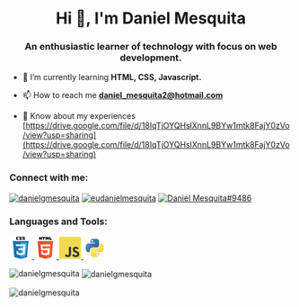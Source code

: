 <h1 align="center">Hi 👋, I'm Daniel Mesquita</h1>
<h3 align="center">An enthusiastic learner of technology with focus on web development.</h3>

- 🌱 I’m currently learning **HTML, CSS, Javascript.**

- 📫 How to reach me **daniel_mesquita2@hotmail.com**

- 📄 Know about my experiences [https://drive.google.com/file/d/18IqTjOYQHslXnnL9BYw1mtk8FajY0zVo/view?usp=sharing](https://drive.google.com/file/d/18IqTjOYQHslXnnL9BYw1mtk8FajY0zVo/view?usp=sharing)

<h3 align="left">Connect with me:</h3>
<p align="left">
<a href="https://linkedin.com/in/danielgmesquita" target="blank"><img align="center" src="https://raw.githubusercontent.com/rahuldkjain/github-profile-readme-generator/master/src/images/icons/Social/linked-in-alt.svg" alt="danielgmesquita" height="30" width="40" /></a>
<a href="https://instagram.com/eudanielmesquita" target="blank"><img align="center" src="https://raw.githubusercontent.com/rahuldkjain/github-profile-readme-generator/master/src/images/icons/Social/instagram.svg" alt="eudanielmesquita" height="30" width="40" /></a>
<a href="https://discord.gg/Daniel Mesquita#9486" target="blank"><img align="center" src="https://raw.githubusercontent.com/rahuldkjain/github-profile-readme-generator/master/src/images/icons/Social/discord.svg" alt="Daniel Mesquita#9486" height="30" width="40" /></a>
</p>

<h3 align="left">Languages and Tools:</h3>
<p align="left"> <a href="https://www.w3schools.com/css/" target="_blank" rel="noreferrer"> <img src="https://raw.githubusercontent.com/devicons/devicon/master/icons/css3/css3-original-wordmark.svg" alt="css3" width="40" height="40"/> </a> <a href="https://www.w3.org/html/" target="_blank" rel="noreferrer"> <img src="https://raw.githubusercontent.com/devicons/devicon/master/icons/html5/html5-original-wordmark.svg" alt="html5" width="40" height="40"/> </a> <a href="https://developer.mozilla.org/en-US/docs/Web/JavaScript" target="_blank" rel="noreferrer"> <img src="https://raw.githubusercontent.com/devicons/devicon/master/icons/javascript/javascript-original.svg" alt="javascript" width="40" height="40"/> </a> <a href="https://www.python.org" target="_blank" rel="noreferrer"> <img src="https://raw.githubusercontent.com/devicons/devicon/master/icons/python/python-original.svg" alt="python" width="40" height="40"/> </a> </p>

<p><img align="left" src="https://github-readme-stats.vercel.app/api/top-langs?username=danielgmesquita&show_icons=true&locale=en&layout=compact" alt="danielgmesquita" /></p>

<p>&nbsp;<img align="center" src="https://github-readme-stats.vercel.app/api?username=danielgmesquita&show_icons=true&locale=en" alt="danielgmesquita" /></p>

<p><img align="center" src="https://github-readme-streak-stats.herokuapp.com/?user=danielgmesquita&" alt="danielgmesquita" /></p>
